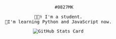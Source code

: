 <div align="center">
<samp>　　
#0827MK
  
👩🏻‍⚕️ I'm a student.  
📖I'm learning Python and JavaScript now.   

![GitHub Stats Card](https://github-readme-stats.vercel.app/api?username=0827MK)

